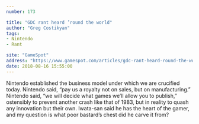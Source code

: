 ```yaml
---
number: 173

title: "GDC rant heard ’round the world"
author: "Greg Costikyan"
tags:
- Nintendo
- Rant

site: "GameSpot"
address: "https://www.gamespot.com/articles/gdc-rant-heard-round-the-world/1100-6120449/"
date: 2018-08-16 15:55:00
---
```


Nintendo established the business model under which we are crucified today. Nintendo said, “pay us a royalty not on sales, but on manufacturing.” Nintendo said, “we will decide what games we’ll allow you to publish,” ostensibly to prevent another crash like that of 1983, but in reality to quash any innovation but their own. Iwata-san said he has the heart of the gamer, and my question is what poor bastard’s chest did he carve it from?
